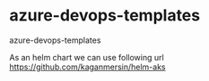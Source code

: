 # azure-devops-templates
azure-devops-templates


As an helm chart we can use following url
https://github.com/kaganmersin/helm-aks
